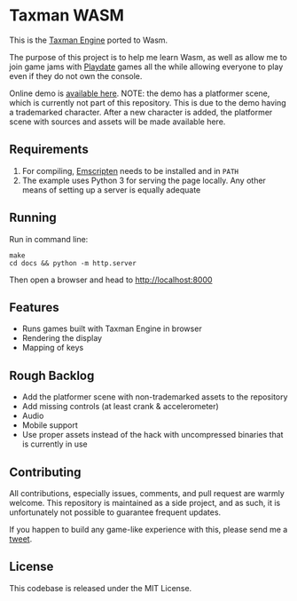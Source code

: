 # Taxman WASM

This is the [Taxman Engine](https://github.com/mcdevon/taxman-engine) ported to Wasm.

The purpose of this project is to help me learn Wasm, as well as allow me to join game jams with [Playdate](http://play.date) games all the while allowing everyone to play even if they do not own the console.

Online demo is [available here](https://mcdevon.github.io/taxman-wasm/). NOTE: the demo has a platformer scene, which is currently not part of this repository. This is due to the demo having a trademarked character. After a new character is added, the platformer scene with sources and assets will be made available here.

## Requirements

1. For compiling, [Emscripten](https://emscripten.org/docs/getting_started/downloads.html) needs to be installed and in `PATH`
2. The example uses Python 3 for serving the page locally. Any other means of setting up a server is equally adequate

## Running

Run in command line:

```
make
cd docs && python -m http.server
```

Then open a browser and head to [http://localhost:8000]()

## Features

- Runs games built with Taxman Engine in browser
- Rendering the display
- Mapping of keys

## Rough Backlog

- Add the platformer scene with non-trademarked assets to the repository
- Add missing controls (at least crank & accelerometer)
- Audio
- Mobile support
- Use proper assets instead of the hack with uncompressed binaries that is currently in use

## Contributing

All contributions, especially issues, comments, and pull request are warmly welcome. This repository is maintained as a side project, and as such, it is unfortunately not possible to guarantee frequent updates.

If you happen to build any game-like experience with this, please send me a [tweet](https://twitter.com/jussienroos).

## License

This codebase is released under the MIT License.